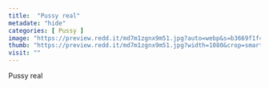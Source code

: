 ```yaml
---
title:  "Pussy real"
metadate: "hide"
categories: [ Pussy ]
image: "https://preview.redd.it/md7m1zgnx9m51.jpg?auto=webp&s=b3669f1f47464bfb7bb4f4413f5aa0ca2453b308"
thumb: "https://preview.redd.it/md7m1zgnx9m51.jpg?width=1080&crop=smart&auto=webp&s=da146d7a8fa403265d6dcd8b75f5abf2783f81e8"
visit: ""
---
```

Pussy real
